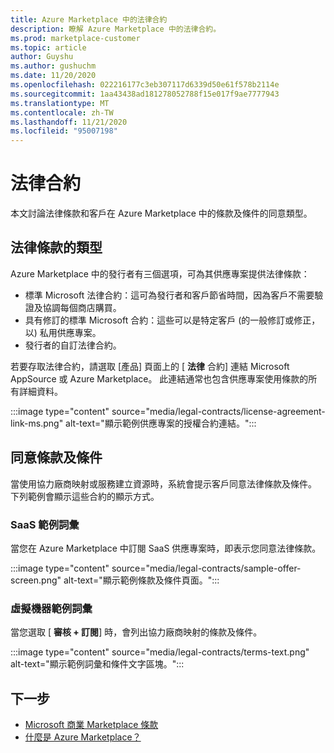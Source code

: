 ```yaml
---
title: Azure Marketplace 中的法律合約
description: 瞭解 Azure Marketplace 中的法律合約。
ms.prod: marketplace-customer
ms.topic: article
author: Guyshu
ms.author: gushuchm
ms.date: 11/20/2020
ms.openlocfilehash: 022216177c3eb307117d6339d50e61f578b2114e
ms.sourcegitcommit: 1aa43438ad181278052788f15e017f9ae7777943
ms.translationtype: MT
ms.contentlocale: zh-TW
ms.lasthandoff: 11/21/2020
ms.locfileid: "95007198"
---
```

# <a name="legal-contracts"></a>法律合約

本文討論法律條款和客戶在 Azure Marketplace 中的條款及條件的同意類型。

## <a name="types-of-legal-terms"></a>法律條款的類型

Azure Marketplace 中的發行者有三個選項，可為其供應專案提供法律條款：

- 標準 Microsoft 法律合約：這可為發行者和客戶節省時間，因為客戶不需要驗證及協調每個商店購買。
- 具有修訂的標準 Microsoft 合約：這些可以是特定客戶 (的一般修訂或修正，以) 私用供應專案。
- 發行者的自訂法律合約。

若要存取法律合約，請選取 [產品] 頁面上的 [ **法律** 合約] 連結 Microsoft AppSource 或 Azure Marketplace。 此連結通常也包含供應專案使用條款的所有詳細資料。

:::image type="content" source="media/legal-contracts/license-agreement-link-ms.png" alt-text="顯示範例供應專案的授權合約連結。":::

## <a name="consenting-to-terms-and-conditions"></a>同意條款及條件

當使用協力廠商映射或服務建立資源時，系統會提示客戶同意法律條款及條件。 下列範例會顯示這些合約的顯示方式。

### <a name="saas-example-terms"></a>SaaS 範例詞彙

當您在 Azure Marketplace 中訂閱 SaaS 供應專案時，即表示您同意法律條款。

:::image type="content" source="media/legal-contracts/sample-offer-screen.png" alt-text="顯示範例條款及條件頁面。":::

### <a name="virtual-machine-example-terms"></a>虛擬機器範例詞彙

當您選取 [ **審核 + 訂閱**] 時，會列出協力廠商映射的條款及條件。

:::image type="content" source="media/legal-contracts/terms-text.png" alt-text="顯示範例詞彙和條件文字區塊。":::

## <a name="next-steps"></a>下一步

- [Microsoft 商業 Marketplace 條款](https://azure.microsoft.com/support/legal/marketplace-terms/)
- [什麼是 Azure Marketplace？](azure-marketplace-overview.md) 
